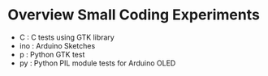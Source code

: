 # Overview Small Coding Experiments
* C    : C tests using GTK library
* ino  : Arduino Sketches
* p    : Python GTK test
* py   : Python PIL module tests for Arduino OLED
